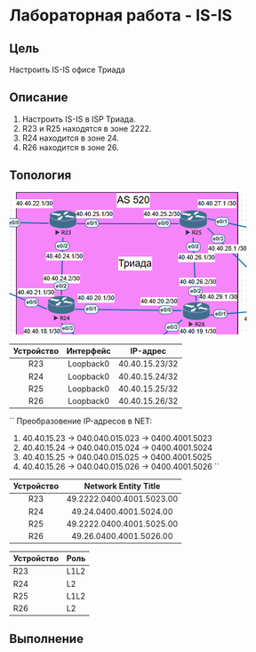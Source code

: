 # Лабораторная работа - IS-IS
## Цель
Настроить IS-IS офисе Триада

## Описание
1. Настроить IS-IS в ISP Триада.
2. R23 и R25 находятся в зоне 2222.
3. R24 находится в зоне 24.
4. R26 находится в зоне 26.

## Топология
![alt text](https://github.com/V1RaJ97/OTUS-NE/blob/00461f1e5707bca46131d3c5755e697065ff9b3d/Professional/Labs/IS-IS/triada.png)

| Устройство | Интерфейс |    IP-адрес    |
| :--------: | :-------: | :------------: |
| R23        | Loopback0 | 40.40.15.23/32 |
| R24        | Loopback0 | 40.40.15.24/32 |
| R25        | Loopback0 | 40.40.15.25/32 |
| R26        | Loopback0 | 40.40.15.26/32 |

``
Преобразовение IP-адресов в NET:
1. 40.40.15.23 -> 040.040.015.023 -> 0400.4001.5023
2. 40.40.15.24 -> 040.040.015.024 -> 0400.4001.5024
3. 40.40.15.25 -> 040.040.015.025 -> 0400.4001.5025
4. 40.40.15.26 -> 040.040.015.026 -> 0400.4001.5026
``

| Устройство |   Network Entity Title    |
| :--------: | :-----------------------: |
| R23        | 49.2222.0400.4001.5023.00 |
| R24        | 49.24.0400.4001.5024.00   |
| R25        | 49.2222.0400.4001.5025.00 |
| R26        | 49.26.0400.4001.5026.00   |

| Устройство | Роль |
| :--------- | :--- |
| R23        | L1L2 |
| R24        | L2   |
| R25        | L1L2 |
| R26        | L2   |

## Выполнение

